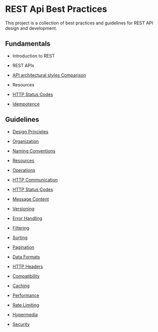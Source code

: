 # REST Api Best Practices

This project is a collection of best practices and guidelines for REST API design and development.


## Fundamentals

- Introduction to REST
- REST APIs

- [API architectural styles Comparison](https://github.com/sfvicente/RESTAPIBestPractices/blob/master/Docs/Fundamentals/Comparison.md)

- Resources

- [HTTP Status Codes](https://github.com/sfvicente/RESTAPIBestPractices/blob/master/Docs/Fundamentals/HTTPStatusCodes.md)

- [Idempotence](https://github.com/sfvicente/RESTAPIBestPractices/blob/master/Docs/Fundamentals/Idempotence.md)


## Guidelines

- [Design Principles](https://github.com/sfvicente/RESTAPIBestPractices/blob/master/Docs/DesignPrinciples.md) 

- [Organization](https://github.com/sfvicente/RESTAPIBestPractices/blob/master/Docs/Organization.md) 

- [Naming Conventions](https://github.com/sfvicente/RESTAPIBestPractices/blob/master/Docs/NamingConventions.md)

- [Resources](https://github.com/sfvicente/RESTAPIBestPractices/blob/master/Docs/Resources.md)

- [Operations](https://github.com/sfvicente/RESTAPIBestPractices/blob/master/Docs/Operations.md)

- [HTTP Communication](https://github.com/sfvicente/RESTAPIBestPractices/blob/master/Docs/HTTPCommunication.md)

- [HTTP Status Codes](https://github.com/sfvicente/RESTAPIBestPractices/blob/master/Docs/HTTPStatusCodes.md)

- [Message Content](https://github.com/sfvicente/RESTAPIBestPractices/blob/master/Docs/MessageContent.md)

- [Versioning](https://github.com/sfvicente/RESTAPIBestPractices/blob/master/Docs/Versioning.md)

- [Error Handling](https://github.com/sfvicente/RESTAPIBestPractices/blob/master/Docs/ErrorHandling.md)

- [Filtering](https://github.com/sfvicente/RESTAPIBestPractices/blob/master/Docs/Filtering.md)

- [Sorting](https://github.com/sfvicente/RESTAPIBestPractices/blob/master/Docs/Sorting.md)

- [Pagination](https://github.com/sfvicente/RESTAPIBestPractices/blob/master/Docs/Pagination.md)

- [Data Formats](https://github.com/sfvicente/RESTAPIBestPractices/blob/master/Docs/DataFormats.md)

- [HTTP Headers](https://github.com/sfvicente/RESTAPIBestPractices/blob/master/Docs/HTTPHeaders.md)

- [Compatibility](https://github.com/sfvicente/RESTAPIBestPractices/blob/master/Docs/Compatibility.md)

- [Caching](https://github.com/sfvicente/RESTAPIBestPractices/blob/master/Docs/Caching.md)

- [Performance](https://github.com/sfvicente/RESTAPIBestPractices/blob/master/Docs/Performance.md)

- [Rate Limiting](https://github.com/sfvicente/RESTAPIBestPractices/blob/master/Docs/RateLimiting.md)




- [Hypermedia](https://github.com/sfvicente/RESTAPIBestPractices/blob/master/Docs/Hypermedia.md)

- [Security](https://github.com/sfvicente/RESTAPIBestPractices/blob/master/Docs/Security.md)